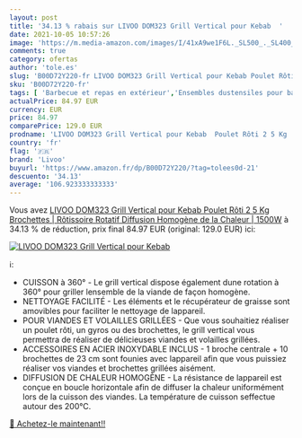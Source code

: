 ```yaml
---
layout: post
title: '34.13 % rabais sur LIVOO DOM323 Grill Vertical pour Kebab  '
date: 2021-10-05 10:57:26
image: 'https://m.media-amazon.com/images/I/41xA9we1F6L._SL500_._SL400_.jpg'
comments: true
category: ofertas
author: 'tole.es'
slug: 'B00D72Y220-fr LIVOO DOM323 Grill Vertical pour Kebab Poulet Rôti 2 5 Kg...'
sku: 'B00D72Y220-fr'
tags: [ 'Barbecue et repas en extérieur','Ensembles dustensiles pour barbecue','Jardin','Ustensiles pour barbecue','livoo', ]
actualPrice: 84.97 EUR
currency: EUR
price: 84.97
comparePrice: 129.0 EUR
prodname: 'LIVOO DOM323 Grill Vertical pour Kebab  Poulet Rôti 2 5 Kg  Brochettes | Rôtissoire Rotatif  Diffusion Homogène de la Chaleur | 1500W'
country: 'fr'
flag: '🇫🇷'
brand: 'Livoo'
buyurl: 'https://www.amazon.fr/dp/B00D72Y220/?tag=tolees0d-21'
descuento: '34.13'
average: '106.923333333333'
---
```


Vous avez [LIVOO DOM323 Grill Vertical pour Kebab  Poulet Rôti 2 5 Kg  Brochettes | Rôtissoire Rotatif  Diffusion Homogène de la Chaleur | 1500W](https://www.amazon.fr/dp/B00D72Y220/?tag=tolees0d-21)  à  34.13 % de réduction, prix final  84.97 EUR (original: 129.0 EUR) ici:

[![LIVOO DOM323 Grill Vertical pour Kebab  ](https://m.media-amazon.com/images/I/41xA9we1F6L._SL500_._SL400_.jpg)](https://www.amazon.fr/dp/B00D72Y220/?tag=tolees0d-21)

ℹ️:

- CUISSON à 360° - Le grill vertical dispose également dune rotation à 360° pour griller lensemble de la viande de façon homogène.
- NETTOYAGE FACILITÉ - Les éléments et le récupérateur de graisse sont amovibles pour faciliter le nettoyage de lappareil.
- POUR VIANDES ET VOLAILLES GRILLÉES - Que vous souhaitiez réaliser un poulet rôti, un gyros ou des brochettes, le grill vertical vous permettra de réaliser de délicieuses viandes et volailles grillées.
- ACCESSOIRES EN ACIER INOXYDABLE INCLUS - 1 broche centrale + 10 brochettes de 23 cm sont founies avec lappareil afin que vous puissiez réaliser vos viandes et brochettes grillées aisément.
- DIFFUSION DE CHALEUR HOMOGÈNE - La résistance de lappareil est conçue en boucle horizontale afin de diffuser la chaleur uniformément lors de la cuisson des viandes. La température de cuisson seffectue autour des 200°C.

[🛒 Achetez-le maintenant!!](https://www.amazon.fr/dp/B00D72Y220/?tag=tolees0d-21)
